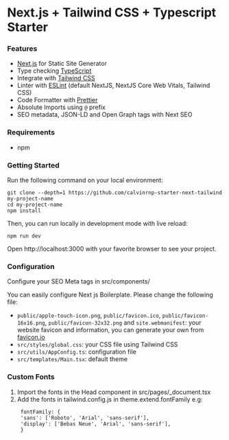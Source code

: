 # Next.js + Tailwind CSS + Typescript Starter

### Features

- [Next.js](https://nextjs.org) for Static Site Generator
- Type checking [TypeScript](https://www.typescriptlang.org)
- Integrate with [Tailwind CSS](https://tailwindcss.com)
- Linter with [ESLint](https://eslint.org) (default NextJS, NextJS Core Web Vitals, Tailwind CSS)
- Code Formatter with [Prettier](https://prettier.io)
- Absolute Imports using `@` prefix
- SEO metadata, JSON-LD and Open Graph tags with Next SEO

### Requirements

- npm

### Getting Started

Run the following command on your local environment:

```shell
git clone --depth=1 https://github.com/calvinrnp-starter-next-tailwind my-project-name
cd my-project-name
npm install
```

Then, you can run locally in development mode with live reload:

```shell
npm run dev
```

Open http://localhost:3000 with your favorite browser to see your project.

### Configuration

Configure your SEO Meta tags in src/components/

You can easily configure Next js Boilerplate. Please change the following file:

- `public/apple-touch-icon.png`, `public/favicon.ico`, `public/favicon-16x16.png`, `public/favicon-32x32.png` and `site.webmanifest`: your website favicon and information, you can generate your own from [favicon.io](https://favicon.io/)
- `src/styles/global.css`: your CSS file using Tailwind CSS
- `src/utils/AppConfig.ts`: configuration file
- `src/templates/Main.tsx`: default theme

### Custom Fonts

1. Import the fonts in the Head component in src/pages/\_document.tsx
2. Add the fonts in tailwind.config.js in theme.extend.fontFamily
   e.g:
   ```
    fontFamily: {
    'sans': ['Roboto', 'Arial', 'sans-serif'],
    'display': ['Bebas Neue', 'Arial', 'sans-serif'],
    }
   ```
